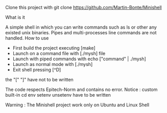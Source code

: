 Clone this project with git clone https://github.com/Martin-Bonte/Minishell

What is it

A simple shell in which you can write commands such as ls or other any existed unix binaries.
Pipes and multi-processes line commands are not handled.
How to use

 - First build the project executing  [make]
 - Launch on a command file with     [./mysh]     file
 - Launch with piped commands with echo     ["command" | ./mysh]
 - Launch as normal mode with     [./mysh]
 - Exit shell pressing     [^D]

the "["  "]" have not to be written

The code respects Epitech-Norm and contains no error.
Notice : custom built-in cd env setenv unsetenv have to be written

Warning : The Minishell project work only on Ubuntu and Linux Shell
